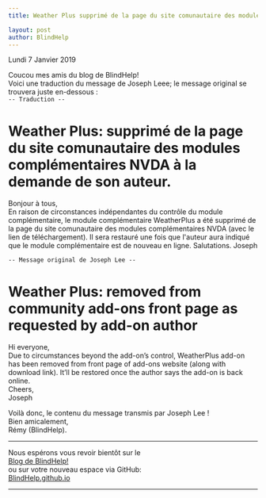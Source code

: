 ```yaml
---
title: Weather Plus supprimé de la page du site comunautaire des modules complémentaires NVDA à la demande de son auteur

layout: post
author: BlindHelp
---
```


<footer>Lundi 7 Janvier 2019</footer>


Coucou mes amis du blog de BlindHelp!               
Voici une traduction du message de Joseph Leee; le message original se trouvera juste
en-dessous :                
`-- Traduction --`             

# Weather Plus: supprimé de la page du site comunautaire des modules complémentaires NVDA à la demande de son auteur. #

Bonjour à tous,                  
En raison de circonstances indépendantes du contrôle du module complémentaire, le module complémentaire WeatherPlus a été supprimé de la page du site comunautaire des modules complémentaires NVDA (avec le lien de téléchargement). Il sera restauré une fois que l'auteur aura indiqué que le module complémentaire est de nouveau en ligne.
Salutations.
Joseph

`-- Message original de Joseph Lee --`                 

# Weather Plus: removed from community add-ons front page as requested by add-on author #

Hi everyone,              
Due to circumstances beyond the add-on’s control, WeatherPlus add-on has been removed from front page of add-ons website (along with download link). It’ll be restored once the author says the add-on is back online.         
Cheers,          
Joseph            

Voilà donc, le contenu du message transmis par Joseph Lee !                
Bien amicalement,              
Rémy (BlindHelp).

---

Nous espérons vous revoir bientôt sur le      
[Blog de BlindHelp!](http://blindhelp.blogspot.fr/)                    
ou sur  votre nouveau espace via GitHub:                     
[BlindHelp.github.io](https://blindhelp.github.io)                    

---